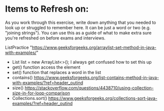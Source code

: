 # Items to Refresh on:

As you work through this exercise, write down anything that you needed to look up or struggled to remember here. It can be just a word or two (e.g. "joining strings"). You can use this as a guide of what to make extra sure you're refreshed on before exams and interviews.

ListPractice 
"https://www.geeksforgeeks.org/arraylist-set-method-in-java-with-examples/"
- List<String> list = new ArrayList<>(); I always get confused how to set this up
- get() function access the element
- set() function that replaces a word in the list
- contains() https://www.geeksforgeeks.org/list-contains-method-in-java-with-examples/?ref=header_outind 
- size() https://stackoverflow.com/questions/4438710/using-collection-size-in-for-loop-comparison 
- Collections.sort() https://www.geeksforgeeks.org/collections-sort-java-examples/?ref=header_outind 

